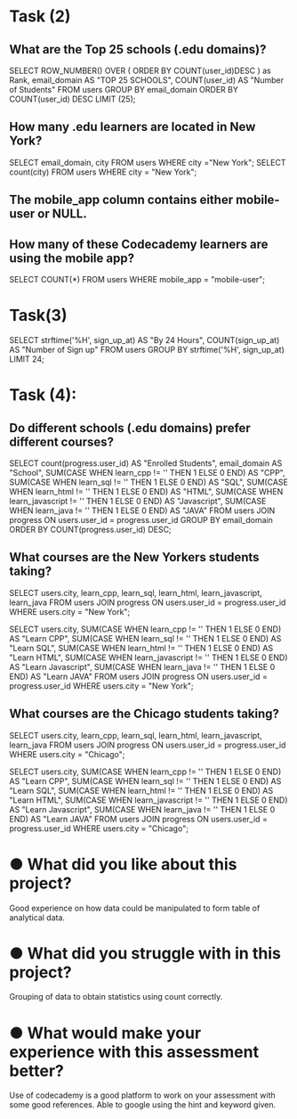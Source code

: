 # Task (2)
## What are the Top 25 schools (.edu domains)?
SELECT ROW_NUMBER() OVER 
(
    ORDER BY COUNT(user_id)DESC
) as Rank, email_domain AS "TOP 25 SCHOOLS", COUNT(user_id) AS "Number of Students"
FROM users
GROUP BY email_domain
ORDER BY COUNT(user_id) DESC
LIMIT (25);

## How many .edu learners are located in New York?
SELECT email_domain, city FROM users
WHERE city ="New York";
SELECT count(city) FROM users
WHERE city = "New York";

## The mobile_app column contains either mobile-user or NULL. 
## How many of these Codecademy learners are using the mobile app?
SELECT COUNT(*)
FROM users
WHERE mobile_app = "mobile-user"; 


# Task(3)
SELECT strftime('%H', sign_up_at) AS "By 24 Hours", COUNT(sign_up_at) AS "Number of Sign up"
FROM users
GROUP BY strftime('%H', sign_up_at)
LIMIT 24;


# Task (4):
## Do different schools (.edu domains) prefer different courses?
SELECT count(progress.user_id) AS "Enrolled Students", email_domain AS "School", SUM(CASE WHEN learn_cpp != '' THEN 1 ELSE 0 END) AS "CPP",
SUM(CASE WHEN learn_sql != '' THEN 1 ELSE 0 END) AS "SQL", SUM(CASE WHEN learn_html != '' THEN 1 ELSE 0 END) AS "HTML", SUM(CASE WHEN learn_javascript != '' THEN 1 ELSE 0 END) AS "Javascript", SUM(CASE WHEN learn_java != '' THEN 1 ELSE 0 END) AS "JAVA"
FROM users
JOIN progress ON users.user_id = progress.user_id
GROUP BY email_domain
ORDER BY COUNT(progress.user_id) DESC;

## What courses are the New Yorkers students taking?
SELECT users.city, learn_cpp, learn_sql, learn_html, learn_javascript, learn_java 
FROM users
JOIN progress ON users.user_id = progress.user_id
WHERE users.city = "New York";

SELECT users.city, SUM(CASE WHEN learn_cpp != '' THEN 1 ELSE 0 END) AS "Learn CPP",
SUM(CASE WHEN learn_sql != '' THEN 1 ELSE 0 END) AS "Learn SQL", SUM(CASE WHEN learn_html != '' THEN 1 ELSE 0 END) AS "Learn HTML", SUM(CASE WHEN learn_javascript != '' THEN 1 ELSE 0 END) AS "Learn Javascript", SUM(CASE WHEN learn_java != '' THEN 1 ELSE 0 END) AS "Learn JAVA"
FROM users
JOIN progress ON users.user_id = progress.user_id
WHERE users.city = "New York";


## What courses are the Chicago students taking?
SELECT users.city, learn_cpp, learn_sql, learn_html, learn_javascript, learn_java 
FROM users
JOIN progress ON users.user_id = progress.user_id
WHERE users.city = "Chicago";

SELECT users.city, SUM(CASE WHEN learn_cpp != '' THEN 1 ELSE 0 END) AS "Learn CPP",
SUM(CASE WHEN learn_sql != '' THEN 1 ELSE 0 END) AS "Learn SQL", SUM(CASE WHEN learn_html != '' THEN 1 ELSE 0 END) AS "Learn HTML", SUM(CASE WHEN learn_javascript != '' THEN 1 ELSE 0 END) AS "Learn Javascript", SUM(CASE WHEN learn_java != '' THEN 1 ELSE 0 END) AS "Learn JAVA"
FROM users
JOIN progress ON users.user_id = progress.user_id
WHERE users.city = "Chicago";


# ●  	What did you like about this project?
Good experience on how data could be manipulated to form table of analytical data.
# ●  	What did you struggle with in this project?
Grouping of data to obtain statistics using count correctly.
# ●  	What would make your experience with this assessment better?
Use of codecademy is a good platform to work on your assessment with some good references. Able to google using the hint and keyword given.

